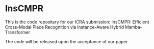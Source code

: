 # InsCMPR
This is the code repositary for our ICRA submission: InsCMPR: Efficient Cross-Modal Place Recognition via Instance-Aware Hybrid Mamba-Transformer

The code will be released upon the acceptance of our paper.
